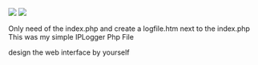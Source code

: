   <a href="https://github.com/SeenKid/iplogger/stargazers"> </a>
    <img src="https://img.shields.io/github/stars/SeenKid/iplogger"/> 
    <img src="https://img.shields.io/github/languages/code-size/SeenKid/iplogger?color=light-green&style=for-the-badge"/> 

Only need of the index.php and create a logfile.htm next to the index.php
This was my simple IPLogger Php File

design the web interface by yourself
